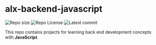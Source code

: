 # alx-backend-javascript

![Repo size](https://img.shields.io/github/repo-size/swoji/alx-backend-javascript)
![Repo License](https://img.shields.io/github/license/swoji/alx-backend-javascript.svg)
![Latest commit](https://img.shields.io/github/last-commit/swoji/alx-backend-javascript/main?style=round-square)

This repo contains projects for learning back end development concepts with __JavaScript__.

